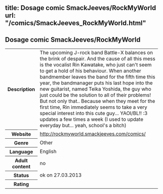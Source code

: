 title: Dosage comic SmackJeeves/RockMyWorld
url: "/comics/SmackJeeves_RockMyWorld.html"
---
Dosage comic SmackJeeves/RockMyWorld
-----------------------------------------

<table class="comicinfo">
<tr>
<th>Description</th><td>The upcoming J-rock band Battle-X balances on the brink of despair. And the cause of all this mess is the vocalist Rin Kawatake, who just can't seem to get a hold of his behaviour. When another bandmember leaves the band for the fifth time this year, the bandmanager puts his last hope into the new guitarist, named Teika Yoshida, the guy who just could be the solution to all of their problems! But not only that.. Because when they meet for the first time, Rin immediately seems to take a very special interest into this cute guy... YAOI/BL!! :3 updates a few times a week (I used to update everyday but... yeah, school's a bitch)</td>
</tr>
<tr>
<th>Website</th><td><a href="http://rockmyworld.smackjeeves.com/comics/">http://rockmyworld.smackjeeves.com/comics/</a></td>
</tr>
<tr>
<th>Genre</th><td>Other</td>
</tr>
<tr>
<th>Language</th><td>English</td>
</tr>
<tr>
<th>Adult content</th><td>no</td>
</tr>
<tr>
<th>Status</th><td>ok on 27.03.2013</td>
</tr>
<tr>
<th>Rating</th><td><div class="g-plusone" data-size="standard" data-annotation="bubble"
 data-href="http://rockmyworld.smackjeeves.com/comics/"></div></td>
</tr>
</table>
<script type="text/javascript">
  (function() {
    var po = document.createElement('script'); po.type = 'text/javascript'; po.async = true;
    po.src = 'https://apis.google.com/js/plusone.js';
    var s = document.getElementsByTagName('script')[0]; s.parentNode.insertBefore(po, s);
  })();
</script>
